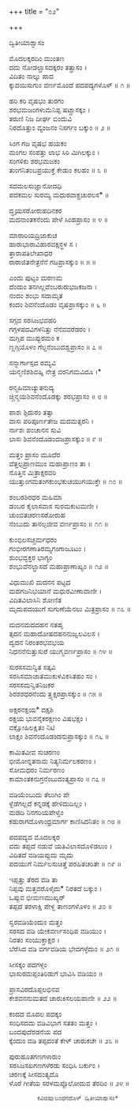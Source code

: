 +++
title = "೦೨"

+++

ದ್ವಿತೀಯಾಶ್ವಾಸಂ


ಮೊದಲಕ್ಕರದಿಂ ಮುಂತಣ  
ದದು ನೋಡಲ್ಪ್ರಾಸದಕ್ಕರಂ ತತ್ಪ್ರಾಸಂ ।  
ವಿದಿತಂ ನಾಲ್ಕು ಪಾದ  
ಕ್ಕುದಯಿಸುಗುಂ ವರ್ಣಮೊಂದೆ ಪದಪದ್ಯಗಳೊಳ್ ॥ ೧ ॥



ಹರಿ ಕರಿ ವೃಷಭಂ ತುರಗಂ  
ಶರಭಮಜಂಗಳುಮೆನಿಪ್ಪ ಷಟ್ಪ್ರಾಸಕ್ಕಂ ।  
ತರುಣಿ ನಿಜ ದೀರ್ಘ ಬಿಂದುವಿ  
ನಿರದೊತ್ತುಂ ವ್ಯಂಜನಂ ನಿಸರ್ಗಂ ಬಕ್ಕುಂ ॥ ೨ ॥



ಸಿಂಗ ಗಜ ವೃಷಭ ಹಯಕಂ  
ಮಂಗಲ ಸಂಪತ್ತು ಲಾಭ ಸಿರಿ ಮಿಗಿಲಕ್ಕುಂ ।  
ಸಂಗಳಿಕು ಶರಭಮಜಕಂ  
ತುಂಗನಿತಂಬಪ್ರಯುಕ್ತೆ ಕೇಡುಂ ಕಲಹಂ ॥ ೩ ॥



ಸದಮಲಸುಜ್ಞಾನೋದಧಿ  
ಪದಕಮಲ ಸುರಮ್ಯ ಮಧುರವಾಕ್ಪ್ರಚುರಲಸ* ॥

ದ್ಧೃಯಸರೋರುಹದಿನಕರ  
ಮದನಾಂತಕನೆಂದು ಪೇಳೆ ಸಿಂಹಪ್ರಾಸಂ ॥ ೪ ॥



ಮಾರಾರಿಯದ್ರಿಜಾಕುಚ  
ಹಾರಾಭಾರಾವಿಹಾರವಕ್ಷಸ್ಥಳ ಸ ।  
ತ್ತಾರಾಪತಿಲೇಖಾಧರ  
ರಾರಾಜಿತನೇತ್ರನೆನೆ ಗಜಪ್ರಾಸಕ್ಕುಂ ॥ ೫ ॥



ಎಂದು ಪುಟ್ಟಂ ಮರಣಮ  
ದೆಂದುಂ ತನಗಿಲ್ಲವೆಂಬರುರುಭಜಕಜನಾ ।  
ನಂದಂ ಶಂಭು ಸದಾಮೃತ  
ಕಂದಂ ಶಿವನೆಂದೊಡಂ ವೃಷಪ್ರಾಸಕ್ಕುಂ ॥ ೬ ॥



ಸಗ್ಗದ ಸರಸಿಜಭವಹರಿ  
ಗಗ್ಗಳಪದವಿಗಳನಿತ್ತು ನೆನೆವವರೆಡರಂ ।  
ಮಗ್ಗಿಪ ಮುಪ್ಪುರಮಂ ಕ  
ಣ್ಣಗ್ಗಿಯೊಳಂ ಗೆಲ್ದನೆಂಬುದಶ್ವಪ್ರಾಸಂ ॥ ೭ ॥



ಸನ್ಮಾರ್ಗಾಸ್ಪದ ರಮ್ಯವಿ  
ಯನ್ಮಣಿಶಶಿವಹ್ನಿ ನೇತ್ರ ವರನಿಗಮವಿದೂ ।*

ರನ್ಮಹಿಮಾಚ್ಯುತನುದ್ಯ  
ಚ್ಚಿನ್ಮಯಶಿವನೆಂದೊಡಕ್ಕು ಶರಭಪ್ರಾಸಂ ॥ ೮ ॥



ಪಾಶಃ ಶ್ಫಿದುರಂ ತತ್ವಾ  
ವಾಸಃ ಪರಿಪೂರ್ಣತೇಜ ಮದಮತ್ಸರನಿ ।  
ರ್ನಾಶಃ ಪಂಚಾನನ ಸುವಿ  
ಲಾಸಃ ಶಿವನೆಂದೊಡಂದಜಪ್ರಾಸಕ್ಕುಂ ॥ ೯ ॥



ಮತ್ತಂ ಪ್ರಾಸಂ ಮೂದೆರ  
ವೆತ್ತಲ್ಪಪ್ರಾಣಮುಂ ಮಹಾಪ್ರಾಣಂ ತಾ ।  
ನೊತ್ತಿನ ಮಿತ್ರಾಕ್ಷರವರಿ  
ಯುತ್ತುಂಗಮತಂಗಕುಂಭಕುಚಯುಗಯುಕ್ತೇ ॥ ೧೦ ॥



ಶಂಬರಶಿರಧರ ಮಹಿಮಾ  
ಡಂಬರ ಕೈಲಾಸವಾಸ ಸುರಮಕುಟಮಣೀ ।  
ಚುಂಬಿತಚರಣಸರೋರುಹ  
ನೆಂಬುದು ತಾನಲ್ಪಜೀವ ವರ್ಣಪ್ರಾಸಂ ॥ ೧೧ ॥



ಕುಂಭಿಲಸಚ್ಚರ್ಮಧರಂ  
ಗಂಭೀರಗಣಾತಿರಮ್ಯಗಂಗಾಜೂಟಂ ।  
ಶುಂಭದ್ಭಕ್ತರ ಭಾಗ್ಯಂ  
ಶಂಭುವೆನಲ್ಪ್ರಾಸದೆ ಮಹಾಪ್ರಾಣಾಖ್ಯಂ ॥ ೧೨ ॥



ವಿಧುಮುಖಿ ಮದನನ ಪಟ್ಟದ  
ಮದಗಜನಿಭಯಾನೆ ಮಧುರವೀಣಾವಾಣೀ ।  
ವಿದಿತವಿಲಾಸಿನಿ ಶೋಣಿತ  
ಮೃದುಪದಯುಗೆ ಸುಗುಣೆಯೆನಲು ಮಿತ್ರಪ್ರಾಸಂ ॥ ೧೩ ॥



ಮದನಮದದಹನ ನತಹೃ  
ತ್ಸದನ ಮಹಾದೋಷದಹನನುಜ್ವಲವಿಲಸ ।  
ದ್ವದನ ನಿರಂತರಭವಭಯ  
ನಿಧನನೆನುತ್ತುಸುರೆ ಯುಗ್ಮವರ್ಣಪ್ರಾಸಂ ॥ ೧೪ ॥



ಸುರಸಸಮನ್ವಿತ ಸತ್ಕವಿ  
ಸರಸಿಸಮಾಜಾತಮುಕುಳವಿಕಸಿತಹಂ ಸಂ ।  
ಸರಸಸಮನ್ವಿತನಿಜಕರ  
ಶಿರಶಶಧರನೆಂದು ತ್ರ್ಯಕ್ಷರಪ್ರಾಸಕ್ಕುಂ ॥ ೧೫ ॥



ಅಕ್ಷರನಕ್ಷಯ* ದಕ್ಷಶಿ  
ರಕ್ಷಯ ಭುವನೈಕರಕ್ಷಣಂ ವಿಷಭಕ್ಷಂ ।  
ವಕ್ಷೋಹಿಲಕ್ಷಿತಂ ನಿಟಿ  
ಲಾಕ್ಷಂ ಶಿವನೆಂದೊಡಂದನುಪ್ರಾಸಕ್ಕುಂ ॥ ೧೬ ॥



ಕಾಮಿತವೀವ ಸುಚರಣಂ  
ಭೀಮೋನ್ನತನಾಮ ನಿತ್ಯನಿರ್ಮಲಕರಣಂ ।  
ಸೋಮಧರಂ ನಿರ್ಮರಣಂ  
ಕಾಮಾಂತಕನುಗ್ರನೆಂಬುದಂತ್ಯಪ್ರಾಸಂ ॥ ೧೭ ॥



ವಡಿಯೆಂಬುದು ತೆಲುಗಿಂ ಪೇ  
ಳ್ದೆಡೆಗಲ್ಲದೆ ಕನ್ನಡಕ್ಕೆ ಹೇಳಿದುದಿಲ್ಲಂ ।  
ಮಡದಿ ನಿನಗರಿಯಪೇಳ್ವೆಂ  
ಕಡುರಾಗದೊಳಾಂಧ್ರಮಾರ್ಗ ಕಾಣಿಸಿದನಿತಂ ॥ ೧೮ ॥



ಪದಪದ್ಯದ ಮೊದಲಕ್ಕರ  
ವದು ತಪ್ಪದೆ ನಡುವೆ ಯತಿವಿಲಾಸದೊಳಿಡಲುಂ ।  
ವಿದಿತದೆ ವಡಿಯಪ್ಪುದು ಮೃದು  
ಪದಯುಗೆ ನಿರ್ಮಲಸುಚಿತ್ತೆ ಪರಹಿತಚರಿತೇ ॥ ೧೯ ॥



ಇಪ್ಪತ್ತು ತೆರದ ವಡಿ ತಾ  
ನಿಪ್ಪವು ಮತ್ತವರೊಳೈದು* ನಿರತದೆ ಬಕ್ಕುಂ ।  
ಒಪ್ಪುವ ಭೀಮಣಮುಖ್ಯರ್‌  
ತಪ್ಪದೆ ತರಳಾಕ್ಷಿ ಪೇಳ್ದ ತಾಣಂಗಳೊಳಂ ॥ ೨೦ ॥



ಸ್ವರವಡಿಯೆಂದುಂ ಮತ್ತಂ  
ಸರಸದ ವಡಿ ಯೇಕವರ್ಣಸಂಧಿಪ ವಡಿಯುಂ ।  
ನಿರತಂ ಸಂಯುಕ್ತಾಕ್ಷರ ।  
ಬೆರೆಸಿದ ವಡಿ ವರ್ಗವಡಿಯ ಭೇದಗಳ್ಳೆದುಂ ॥ ೨೧ ॥



ಸೀಸಕ್ಕಂ ಪದಗಳ್ಗಂ  
ಭಾಸುರಮಪ್ಪಂತಿರಿಡುಗೆ ಭಾವಿಸಿ ವಡಿಯಂ ॥

ಪ್ರಾಸವಿರದೊಪ್ಪಲಭಿನವ  
ಕೇಶವನನುಮತದೆ ಚಾರುಕಿಸಲಯಪಾಣೀ ॥ ೨೨ ॥



ಕಂದದ ಮೊದಲ ಪದಕ್ಕಂ  
ಸಂಧಿಸದದು ವಡಿವಿಭಾಗ ಸತತಂ ಮತ್ತಂ ।  
ಬಂದಪುದೆರಡನೆಯ ಪದ  
ಕ್ಕೆಂದುಂ ವಡಿ ತಪ್ಪದಂತೆ ಕೇಳ್ ಚಾರುಕಚೇ ॥ ೨೩ ॥



ಪುರುಹೂತಗಣಗಳಾರುಂ  
ಸರಸಿಜಸಖಗಣಗಳೆರಡು ಸಂಧಿಸಿ ಬರ್ಕುಂ ।  
ಚರಣಕ್ಕೆ ಸೀಸದಂತ್ಯದೊ  
ಳೊರೆ ಗೀತೆಯ ಸರಳಮಪ್ಪೊಲೋದುವ ತೆರದಿಂ ॥ ೨೪ ॥



			ಕವಿಜಿಹ್ವಾಬಂಧನದೊಳ್ ದ್ವಿತೀಯಾಶ್ವಾಸಂ*


